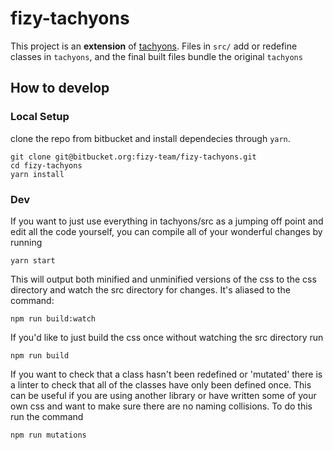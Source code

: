 # fizy-tachyons

This project is an **extension** of [tachyons](https://github.com/tachyons-css/tachyons).
Files in `src/` add or redefine classes in `tachyons`, and the final built files bundle the original `tachyons`

## How to develop

### Local Setup

clone the repo from bitbucket and install dependecies through `yarn`.

```
git clone git@bitbucket.org:fizy-team/fizy-tachyons.git
cd fizy-tachyons
yarn install
```

### Dev

If you want to just use everything in tachyons/src as a jumping off point and
edit all the code yourself, you can compile all of your wonderful changes by
running

```
yarn start
```

This will output both minified and unminified versions of the css to the css directory and watch the src directory for changes.
It's aliased to the command:

```
npm run build:watch
```

If you'd like to just build the css once without watching the src directory run

```
npm run build
```

If you want to check that a class hasn't been redefined or 'mutated' there is a linter to check that all of the classes have only been defined once. This can be useful if you are using another library or have written some of your own css and want to make sure there are no naming collisions. To do this run the command

```
npm run mutations
```